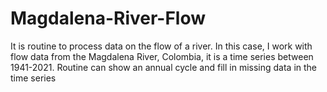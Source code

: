 # Magdalena-River-Flow
It is routine to process data on the flow of a river. In this case, I work with flow data from the Magdalena River, Colombia, it is a time series between 1941-2021. Routine can show an annual cycle and fill in missing data in the time series
